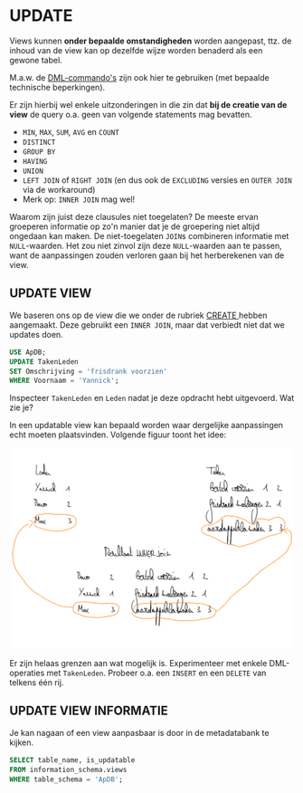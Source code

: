 # UPDATE

Views kunnen **onder bepaalde omstandigheden** worden aangepast, ttz. de inhoud van de view kan op dezelfde wijze worden benaderd als een gewone tabel.

M.a.w. de [DML-commando's](../../semester-1-databanken-intro/deeltalen/dml/) zijn ook hier te gebruiken (met bepaalde technische beperkingen).

Er zijn hierbij wel enkele uitzonderingen in die zin dat **bij de creatie van de view** de query o.a. geen van volgende statements mag bevatten.

* `MIN`, `MAX`, `SUM`, `AVG` en `COUNT`
* `DISTINCT`
* `GROUP BY`
* `HAVING`
* `UNION`
* `LEFT JOIN` of `RIGHT JOIN` (en dus ook de `EXCLUDING` versies en `OUTER JOIN` via de workaround)
* Merk op: `INNER JOIN` mag wel!

Waarom zijn juist deze clausules niet toegelaten? De meeste ervan groeperen informatie op zo'n manier dat je de groepering niet altijd ongedaan kan maken. De niet-toegelaten `JOIN`s combineren informatie met `NULL`-waarden. Het zou niet zinvol zijn deze `NULL`-waarden aan te passen, want de aanpassingen zouden verloren gaan bij het herberekenen van de view.

## UPDATE VIEW

We baseren ons op de view die we onder de rubriek [CREATE ](create.md#voorbeeld)hebben aangemaakt. Deze gebruikt een `INNER JOIN`, maar dat verbiedt niet dat we updates doen.

```sql
USE ApDB;
UPDATE TakenLeden
SET Omschrijving = 'frisdrank voorzien'
WHERE Voornaam = 'Yannick';
```

Inspecteer `TakenLeden` en `Leden` nadat je deze opdracht hebt uitgevoerd. Wat zie je?

In een updatable view kan bepaald worden waar dergelijke aanpassingen echt moeten plaatsvinden. Volgende figuur toont het idee:

![](../../.gitbook/assets/leden-taken-updatable-view.png)

Er zijn helaas grenzen aan wat mogelijk is. Experimenteer met enkele DML-operaties met `TakenLeden`. Probeer o.a. een `INSERT` en een `DELETE` van telkens één rij.

## UPDATE VIEW INFORMATIE

Je kan nagaan of een view aanpasbaar is door in de metadatabank te kijken.

```sql
SELECT table_name, is_updatable
FROM information_schema.views
WHERE table_schema = 'ApDB';
```
